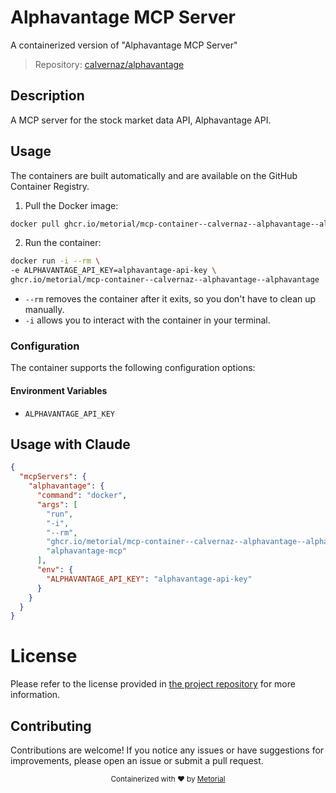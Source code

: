 
# Alphavantage MCP Server

A containerized version of "Alphavantage MCP Server"

> Repository: [calvernaz/alphavantage](https://github.com/calvernaz/alphavantage)

## Description

A MCP server for the stock market data API, Alphavantage API.


## Usage

The containers are built automatically and are available on the GitHub Container Registry.

1. Pull the Docker image:

```bash
docker pull ghcr.io/metorial/mcp-container--calvernaz--alphavantage--alphavantage
```

2. Run the container:

```bash
docker run -i --rm \ 
-e ALPHAVANTAGE_API_KEY=alphavantage-api-key \
ghcr.io/metorial/mcp-container--calvernaz--alphavantage--alphavantage  "alphavantage-mcp"
```

- `--rm` removes the container after it exits, so you don't have to clean up manually.
- `-i` allows you to interact with the container in your terminal.



### Configuration

The container supports the following configuration options:




#### Environment Variables

- `ALPHAVANTAGE_API_KEY`




## Usage with Claude

```json
{
  "mcpServers": {
    "alphavantage": {
      "command": "docker",
      "args": [
        "run",
        "-i",
        "--rm",
        "ghcr.io/metorial/mcp-container--calvernaz--alphavantage--alphavantage",
        "alphavantage-mcp"
      ],
      "env": {
        "ALPHAVANTAGE_API_KEY": "alphavantage-api-key"
      }
    }
  }
}
```

# License

Please refer to the license provided in [the project repository](https://github.com/calvernaz/alphavantage) for more information.

## Contributing

Contributions are welcome! If you notice any issues or have suggestions for improvements, please open an issue or submit a pull request.

<div align="center">
  <sub>Containerized with ❤️ by <a href="https://metorial.com">Metorial</a></sub>
</div>
  